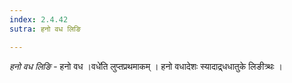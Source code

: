 ```yaml
---
index: 2.4.42
sutra: हनो वध लिङि

---
```

_हनो वध लिङि_ - हनो वध ।वधे॑ति लुप्तप्रथमाकम् । हनो वधादेशः स्यादाद्र्धधातुके लिङीत्र्थः । 